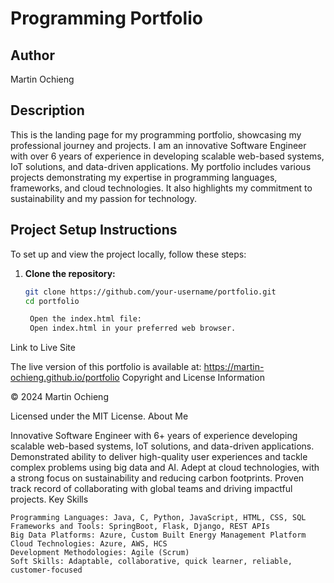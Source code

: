 # Programming Portfolio

## Author
Martin Ochieng

## Description
This is the landing page for my programming portfolio, showcasing my professional journey and projects. I am an innovative Software Engineer with over 6 years of experience in developing scalable web-based systems, IoT solutions, and data-driven applications. My portfolio includes various projects demonstrating my expertise in programming languages, frameworks, and cloud technologies. It also highlights my commitment to sustainability and my passion for technology.

## Project Setup Instructions
To set up and view the project locally, follow these steps:

1. **Clone the repository:**
   ```sh
   git clone https://github.com/your-username/portfolio.git
   cd portfolio

    Open the index.html file:
    Open index.html in your preferred web browser.

Link to Live Site

The live version of this portfolio is available at: https://martin-ochieng.github.io/portfolio
Copyright and License Information

© 2024 Martin Ochieng

Licensed under the MIT License.
About Me

Innovative Software Engineer with 6+ years of experience developing scalable web-based systems, IoT solutions, and data-driven applications. Demonstrated ability to deliver high-quality user experiences and tackle complex problems using big data and AI. Adept at cloud technologies, with a strong focus on sustainability and reducing carbon footprints. Proven track record of collaborating with global teams and driving impactful projects.
Key Skills

    Programming Languages: Java, C, Python, JavaScript, HTML, CSS, SQL
    Frameworks and Tools: SpringBoot, Flask, Django, REST APIs
    Big Data Platforms: Azure, Custom Built Energy Management Platform
    Cloud Technologies: Azure, AWS, HCS
    Development Methodologies: Agile (Scrum)
    Soft Skills: Adaptable, collaborative, quick learner, reliable, customer-focused

